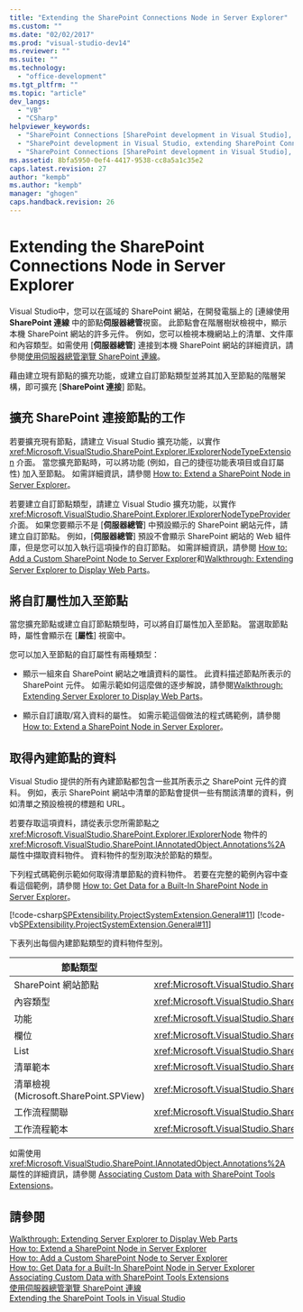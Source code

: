 ```yaml
---
title: "Extending the SharePoint Connections Node in Server Explorer"
ms.custom: ""
ms.date: "02/02/2017"
ms.prod: "visual-studio-dev14"
ms.reviewer: ""
ms.suite: ""
ms.technology: 
  - "office-development"
ms.tgt_pltfrm: ""
ms.topic: "article"
dev_langs: 
  - "VB"
  - "CSharp"
helpviewer_keywords: 
  - "SharePoint Connections [SharePoint development in Visual Studio], extending a node"
  - "SharePoint development in Visual Studio, extending SharePoint Connections node in Server Explorer"
  - "SharePoint Connections [SharePoint development in Visual Studio], creating a new node type"
ms.assetid: 8bfa5950-0ef4-4417-9538-cc8a5a1c35e2
caps.latest.revision: 27
author: "kempb"
ms.author: "kempb"
manager: "ghogen"
caps.handback.revision: 26
---
```

# Extending the SharePoint Connections Node in Server Explorer
  Visual Studio中，您可以在區域的 SharePoint 網站，在開發電腦上的 \[連線使用 **SharePoint 連線** 中的節點**伺服器總管**視窗。   此節點會在階層樹狀檢視中，顯示本機 SharePoint 網站的許多元件。  例如，您可以檢視本機網站上的清單、文件庫和內容類型。如需使用 \[**伺服器總管**\] 連接到本機 SharePoint 網站的詳細資訊，請參閱[使用伺服器總管瀏覽 SharePoint 連線](../sharepoint/browsing-sharepoint-connections-using-server-explorer.md)。  
  
 藉由建立現有節點的擴充功能，或建立自訂節點類型並將其加入至節點的階層架構，即可擴充 \[**SharePoint 連接**\] 節點。  
  
## 擴充 SharePoint 連接節點的工作  
 若要擴充現有節點，請建立 Visual Studio 擴充功能，以實作 <xref:Microsoft.VisualStudio.SharePoint.Explorer.IExplorerNodeTypeExtension> 介面。  當您擴充節點時，可以將功能 \(例如，自己的捷徑功能表項目或自訂屬性\) 加入至節點。  如需詳細資訊，請參閱 [How to: Extend a SharePoint Node in Server Explorer](../sharepoint/how-to-extend-a-sharepoint-node-in-server-explorer.md)。  
  
 若要建立自訂節點類型，請建立 Visual Studio 擴充功能，以實作 <xref:Microsoft.VisualStudio.SharePoint.Explorer.IExplorerNodeTypeProvider> 介面。  如果您要顯示不是 \[**伺服器總管**\] 中預設顯示的 SharePoint 網站元件，請建立自訂節點。  例如，\[**伺服器總管**\] 預設不會顯示 SharePoint 網站的 Web 組件庫，但是您可以加入執行這項操作的自訂節點。  如需詳細資訊，請參閱 [How to: Add a Custom SharePoint Node to Server Explorer](../sharepoint/how-to-add-a-custom-sharepoint-node-to-server-explorer.md)和[Walkthrough: Extending Server Explorer to Display Web Parts](../sharepoint/walkthrough-extending-server-explorer-to-display-web-parts.md)。  
  
## 將自訂屬性加入至節點  
 當您擴充節點或建立自訂節點類型時，可以將自訂屬性加入至節點。  當選取節點時，屬性會顯示在 \[**屬性**\] 視窗中。  
  
 您可以加入至節點的自訂屬性有兩種類型：  
  
-   顯示一組來自 SharePoint 網站之唯讀資料的屬性。  此資料描述節點所表示的 SharePoint 元件。  如需示範如何這麼做的逐步解說，請參閱[Walkthrough: Extending Server Explorer to Display Web Parts](../sharepoint/walkthrough-extending-server-explorer-to-display-web-parts.md)。  
  
-   顯示自訂讀取\/寫入資料的屬性。  如需示範這個做法的程式碼範例，請參閱 [How to: Extend a SharePoint Node in Server Explorer](../sharepoint/how-to-extend-a-sharepoint-node-in-server-explorer.md)。  
  
## 取得內建節點的資料  
 Visual Studio 提供的所有內建節點都包含一些其所表示之 SharePoint 元件的資料。  例如，表示 SharePoint 網站中清單的節點會提供一些有關該清單的資料，例如清單之預設檢視的標題和 URL。  
  
 若要存取這項資料，請從表示您所需節點之 <xref:Microsoft.VisualStudio.SharePoint.Explorer.IExplorerNode> 物件的 <xref:Microsoft.VisualStudio.SharePoint.IAnnotatedObject.Annotations%2A> 屬性中擷取資料物件。  資料物件的型別取決於節點的類型。  
  
 下列程式碼範例示範如何取得清單節點的資料物件。  若要在完整的範例內容中查看這個範例，請參閱 [How to: Get Data for a Built-In SharePoint Node in Server Explorer](../sharepoint/how-to-get-data-for-a-built-in-sharepoint-node-in-server-explorer.md)。  
  
 [!code-csharp[SPExtensibility.ProjectSystemExtension.General#11](../snippets/csharp/VS_Snippets_OfficeSP/spextensibility.projectsystemextension.general/cs/extension/serverexplorerextensionnodeinfo.cs#11)]
 [!code-vb[SPExtensibility.ProjectSystemExtension.General#11](../snippets/visualbasic/VS_Snippets_OfficeSP/spextensibility.projectsystemextension.general/vb/extension/serverexplorerextensionnodeinfo.vb#11)]  
  
 下表列出每個內建節點類型的資料物件型別。  
  
|節點類型|資料物件型別|  
|----------|------------|  
|SharePoint 網站節點|<xref:Microsoft.VisualStudio.SharePoint.Explorer.IExplorerSiteNodeInfo>|  
|內容類型|<xref:Microsoft.VisualStudio.SharePoint.Explorer.Extensions.IContentTypeNodeInfo>|  
|功能|<xref:Microsoft.VisualStudio.SharePoint.Explorer.Extensions.IFeatureNodeInfo>|  
|欄位|<xref:Microsoft.VisualStudio.SharePoint.Explorer.Extensions.IFieldNodeInfo>|  
|List|<xref:Microsoft.VisualStudio.SharePoint.Explorer.Extensions.IListNodeInfo>|  
|清單範本|<xref:Microsoft.VisualStudio.SharePoint.Explorer.Extensions.IListTemplateNodeInfo>|  
|清單檢視 \(Microsoft.SharePoint.SPView\)|<xref:Microsoft.VisualStudio.SharePoint.Explorer.Extensions.IListViewNodeInfo>|  
|工作流程關聯|<xref:Microsoft.VisualStudio.SharePoint.Explorer.Extensions.IWorkflowAssociationNodeInfo>|  
|工作流程範本|<xref:Microsoft.VisualStudio.SharePoint.Explorer.Extensions.IWorkflowTemplateNodeInfo>|  
  
 如需使用 <xref:Microsoft.VisualStudio.SharePoint.IAnnotatedObject.Annotations%2A> 屬性的詳細資訊，請參閱 [Associating Custom Data with SharePoint Tools Extensions](../sharepoint/associating-custom-data-with-sharepoint-tools-extensions.md)。  
  
## 請參閱  
 [Walkthrough: Extending Server Explorer to Display Web Parts](../sharepoint/walkthrough-extending-server-explorer-to-display-web-parts.md)   
 [How to: Extend a SharePoint Node in Server Explorer](../sharepoint/how-to-extend-a-sharepoint-node-in-server-explorer.md)   
 [How to: Add a Custom SharePoint Node to Server Explorer](../sharepoint/how-to-add-a-custom-sharepoint-node-to-server-explorer.md)   
 [How to: Get Data for a Built-In SharePoint Node in Server Explorer](../sharepoint/how-to-get-data-for-a-built-in-sharepoint-node-in-server-explorer.md)   
 [Associating Custom Data with SharePoint Tools Extensions](../sharepoint/associating-custom-data-with-sharepoint-tools-extensions.md)   
 [使用伺服器總管瀏覽 SharePoint 連線](../sharepoint/browsing-sharepoint-connections-using-server-explorer.md)   
 [Extending the SharePoint Tools in Visual Studio](../sharepoint/extending-the-sharepoint-tools-in-visual-studio.md)  
  
  